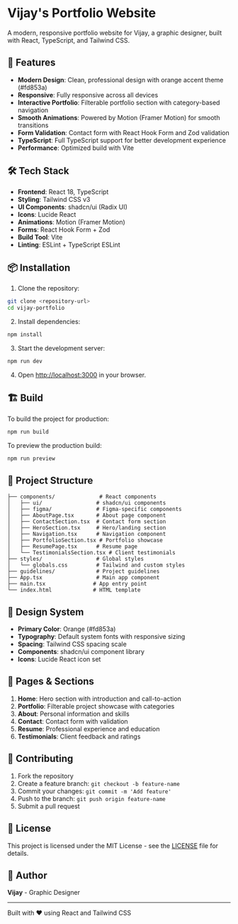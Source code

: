 # Vijay's Portfolio Website

A modern, responsive portfolio website for Vijay, a graphic designer, built with React, TypeScript, and Tailwind CSS.

## 🚀 Features

- **Modern Design**: Clean, professional design with orange accent theme (#fd853a)
- **Responsive**: Fully responsive across all devices
- **Interactive Portfolio**: Filterable portfolio section with category-based navigation
- **Smooth Animations**: Powered by Motion (Framer Motion) for smooth transitions
- **Form Validation**: Contact form with React Hook Form and Zod validation
- **TypeScript**: Full TypeScript support for better development experience
- **Performance**: Optimized build with Vite

## 🛠️ Tech Stack

- **Frontend**: React 18, TypeScript
- **Styling**: Tailwind CSS v3
- **UI Components**: shadcn/ui (Radix UI)
- **Icons**: Lucide React
- **Animations**: Motion (Framer Motion)
- **Forms**: React Hook Form + Zod
- **Build Tool**: Vite
- **Linting**: ESLint + TypeScript ESLint

## 📦 Installation

1. Clone the repository:
```bash
git clone <repository-url>
cd vijay-portfolio
```

2. Install dependencies:
```bash
npm install
```

3. Start the development server:
```bash
npm run dev
```

4. Open [http://localhost:3000](http://localhost:3000) in your browser.

## 🏗️ Build

To build the project for production:

```bash
npm run build
```

To preview the production build:

```bash
npm run preview
```

## 📁 Project Structure

```
├── components/              # React components
│   ├── ui/                 # shadcn/ui components
│   ├── figma/              # Figma-specific components
│   ├── AboutPage.tsx       # About page component
│   ├── ContactSection.tsx  # Contact form section
│   ├── HeroSection.tsx     # Hero/landing section
│   ├── Navigation.tsx      # Navigation component
│   ├── PortfolioSection.tsx # Portfolio showcase
│   ├── ResumePage.tsx      # Resume page
│   └── TestimonialsSection.tsx # Client testimonials
├── styles/                 # Global styles
│   └── globals.css         # Tailwind and custom styles
├── guidelines/             # Project guidelines
├── App.tsx                 # Main app component
├── main.tsx               # App entry point
└── index.html             # HTML template
```

## 🎨 Design System

- **Primary Color**: Orange (#fd853a)
- **Typography**: Default system fonts with responsive sizing
- **Spacing**: Tailwind CSS spacing scale
- **Components**: shadcn/ui component library
- **Icons**: Lucide React icon set

## 📱 Pages & Sections

1. **Home**: Hero section with introduction and call-to-action
2. **Portfolio**: Filterable project showcase with categories
3. **About**: Personal information and skills
4. **Contact**: Contact form with validation
5. **Resume**: Professional experience and education
6. **Testimonials**: Client feedback and ratings

## 🤝 Contributing

1. Fork the repository
2. Create a feature branch: `git checkout -b feature-name`
3. Commit your changes: `git commit -m 'Add feature'`
4. Push to the branch: `git push origin feature-name`
5. Submit a pull request

## 📄 License

This project is licensed under the MIT License - see the [LICENSE](LICENSE) file for details.

## 👤 Author

**Vijay** - Graphic Designer

---

Built with ❤️ using React and Tailwind CSS